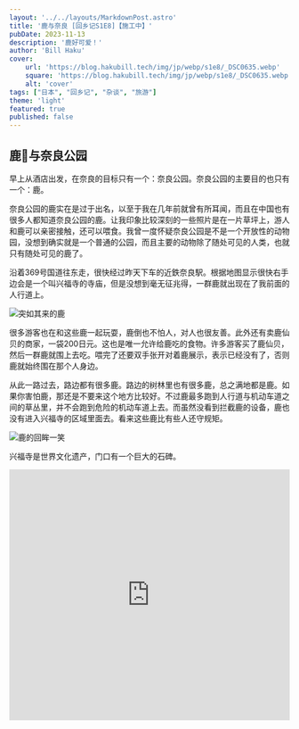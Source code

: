 ```yaml
---
layout: '../../layouts/MarkdownPost.astro'
title: '鹿与奈良 [回乡记S1E8]【施工中】'
pubDate: 2023-11-13
description: '鹿好可爱！'
author: 'Bill Haku'
cover:
    url: 'https://blog.hakubill.tech/img/jp/webp/s1e8/_DSC0635.webp'
    square: 'https://blog.hakubill.tech/img/jp/webp/s1e8/_DSC0635.webp'
    alt: 'cover'
tags: ["日本", "回乡记", "杂谈", "旅游"]
theme: 'light'
featured: true
published: false
---
```


## 鹿🦌与奈良公园

早上从酒店出发，在奈良的目标只有一个：奈良公园。奈良公园的主要目的也只有一个：鹿。

奈良公园的鹿实在是过于出名，以至于我在几年前就曾有所耳闻，而且在中国也有很多人都知道奈良公园的鹿。让我印象比较深刻的一些照片是在一片草坪上，游人和鹿可以亲密接触，还可以喂食。我曾一度怀疑奈良公园是不是一个开放性的动物园，没想到确实就是一个普通的公园，而且主要的动物除了随处可见的人类，也就只有随处可见的鹿了。

沿着369号国道往东走，很快经过昨天下车的近鉄奈良駅。根据地图显示很快右手边会是一个叫兴福寺的寺庙，但是没想到毫无征兆得，一群鹿就出现在了我前面的人行道上。

![突如其来的鹿](https://blog.hakubill.tech/img/jp/webp/s1e8/IMG_0211.webp)

很多游客也在和这些鹿一起玩耍，鹿倒也不怕人，对人也很友善。此外还有卖鹿仙贝的商家，一袋200日元。这也是唯一允许给鹿吃的食物。许多游客买了鹿仙贝，然后一群鹿就围上去吃。喂完了还要双手张开对着鹿展示，表示已经没有了，否则鹿就始终围在那个人身边。

从此一路过去，路边都有很多鹿。路边的树林里也有很多鹿，总之满地都是鹿。如果你害怕鹿，那还是不要来这个地方比较好。不过鹿最多跑到人行道与机动车道之间的草丛里，并不会跑到危险的机动车道上去。而虽然没看到拦截鹿的设备，鹿也没有进入兴福寺的区域里面去。看来这些鹿比有些人还守规矩。

![鹿的回眸一笑](https://blog.hakubill.tech/img/jp/webp/s1e8/_DSC0582.webp)

兴福寺是世界文化遗产，门口有一个巨大的石碑。

<iframe src="https://www.google.com/maps/embed?pb=!1m14!1m8!1m3!1d11550.617810448322!2d135.84197067064363!3d34.684013481126215!3m2!1i1024!2i768!4f13.1!3m3!1m2!1s0x60013996bd8c6061%3A0xf96cacf357447456!2z5aWI6Imv5YWs5Zut!5e0!3m2!1szh-CN!2sjp!4v1699863964760!5m2!1szh-CN!2sjp" width="100%" height="450" style="border:0;" allowfullscreen="" loading="lazy" referrerpolicy="no-referrer-when-downgrade"></iframe>
